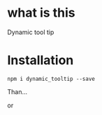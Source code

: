 # what is this

Dynamic tool tip

# Installation

`npm i dynamic_tooltip --save`

Than...


<script src="./dynamic_tooltip/index.js"></script>
or
<script src="./node_modules/dynamic_tooltip/index.js"></script>
